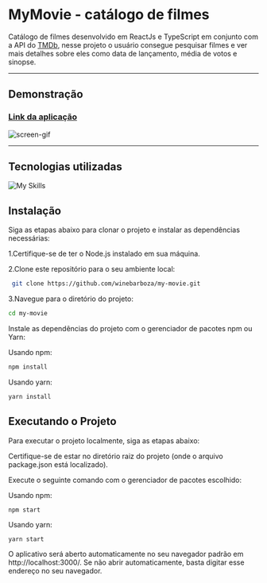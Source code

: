 # MyMovie - catálogo de filmes

Catálogo de filmes desenvolvido em ReactJs e TypeScript em conjunto com a API do [TMDb](https://www.themoviedb.org/), nesse projeto o usuário consegue pesquisar filmes e ver mais detalhes sobre eles como data de lançamento, média de votos e sinopse.

---

## Demonstração

### [Link da aplicação](https://my-movie-3r21.vercel.app/)

![screen-gif](./public/assets/gif-demonstracao.gif)

---

## Tecnologias utilizadas

![My Skills](https://skills.thijs.gg/icons?i=html,css,typescript,react,styledcomponents,materialui)

## Instalação

Siga as etapas abaixo para clonar o projeto e instalar as dependências necessárias:

1.Certifique-se de ter o Node.js instalado em sua máquina.

2.Clone este repositório para o seu ambiente local:

```bash
 git clone https://github.com/winebarboza/my-movie.git
```
3.Navegue para o diretório do projeto:

```bash
cd my-movie
```
Instale as dependências do projeto com o gerenciador de pacotes npm ou Yarn:

Usando npm:

```bash
npm install
```
Usando yarn:

```bash
yarn install
```
## Executando o Projeto

Para executar o projeto localmente, siga as etapas abaixo:

Certifique-se de estar no diretório raiz do projeto (onde o arquivo package.json está localizado).

Execute o seguinte comando com o gerenciador de pacotes escolhido:

Usando npm:

```bash
npm start
```
Usando yarn:
```
yarn start
```
O aplicativo será aberto automaticamente no seu navegador padrão em http://localhost:3000/. Se não abrir automaticamente, basta digitar esse endereço no seu navegador.
